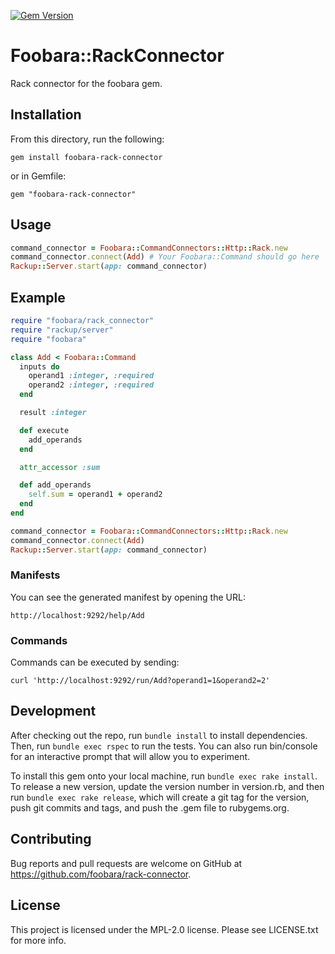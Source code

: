 [![Gem Version](https://badge.fury.io/rb/foobara-rack-connector.svg)](https://badge.fury.io/rb/foobara-rack-connector)

# Foobara::RackConnector
Rack connector for the foobara gem.

## Installation

From this directory, run the following:

```
gem install foobara-rack-connector
```
or 
in Gemfile:
```
gem "foobara-rack-connector"
```

## Usage
```ruby
command_connector = Foobara::CommandConnectors::Http::Rack.new
command_connector.connect(Add) # Your Foobara::Command should go here
Rackup::Server.start(app: command_connector)
```

## Example
```ruby
require "foobara/rack_connector"
require "rackup/server"
require "foobara"

class Add < Foobara::Command
  inputs do
    operand1 :integer, :required
    operand2 :integer, :required
  end

  result :integer

  def execute
    add_operands
  end

  attr_accessor :sum

  def add_operands
    self.sum = operand1 + operand2
  end
end

command_connector = Foobara::CommandConnectors::Http::Rack.new
command_connector.connect(Add)
Rackup::Server.start(app: command_connector)
```

### Manifests

You can see the generated manifest by opening the URL:
```
http://localhost:9292/help/Add
```

### Commands 
Commands can be executed by sending:
```
curl 'http://localhost:9292/run/Add?operand1=1&operand2=2'
```

## Development
After checking out the repo, run `bundle install` to install dependencies. Then, run `bundle exec rspec` to run the tests. You can also run bin/console for an interactive prompt that will allow you to experiment.

To install this gem onto your local machine, run `bundle exec rake install`. To release a new version, update the version number in version.rb, and then run `bundle exec rake release`, which will create a git tag for the version, push git commits and tags, and push the .gem file to rubygems.org.

## Contributing

Bug reports and pull requests are welcome on GitHub at https://github.com/foobara/rack-connector.

## License

This project is licensed under the MPL-2.0 license. Please see LICENSE.txt for more info.
